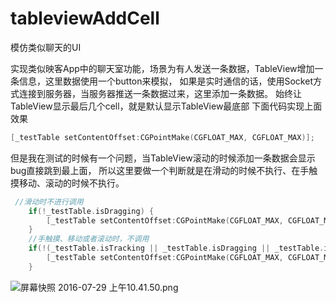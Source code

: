 # tableviewAddCell
模仿类似聊天的UI

实现类似映客App中的聊天室功能，场景为有人发送一条数据，TableView增加一条信息，这里数据使用一个button来模拟，
如果是实时通信的话，使用Socket方式连接到服务器，当服务器推送一条数据过来，这里添加一条数据。
始终让TableView显示最后几个cell，就是默认显示TableView最底部
下面代码实现上面效果
```Objective-C
[_testTable setContentOffset:CGPointMake(CGFLOAT_MAX, CGFLOAT_MAX)];
```
但是我在测试的时候有一个问题，当TableView滚动的时候添加一条数据会显示bug直接跳到最上面，
所以这里要做一个判断就是在滑动的时候不执行、在手触摸移动、滚动的时候不执行。
```Objective-C
 //滑动时不进行调用
    if(!_testTable.isDragging) {
        [_testTable setContentOffset:CGPointMake(CGFLOAT_MAX, CGFLOAT_MAX)];
    }
    //手触摸、移动或者滚动时，不调用
    if(!(_testTable.isTracking || _testTable.isDragging || _testTable.isDecelerating)) {
        [_testTable setContentOffset:CGPointMake(CGFLOAT_MAX, CGFLOAT_MAX)];
    }
```
![屏幕快照 2016-07-29 上午10.41.50.png](http://ww3.sinaimg.cn/large/72f96cbagw1f6ame1j9jgj20pm17macq.jpg)
